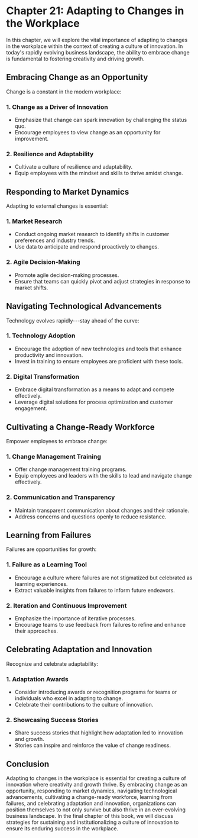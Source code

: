 Chapter 21: Adapting to Changes in the Workplace
================================================

In this chapter, we will explore the vital importance of adapting to changes in the workplace within the context of creating a culture of innovation. In today's rapidly evolving business landscape, the ability to embrace change is fundamental to fostering creativity and driving growth.

Embracing Change as an Opportunity
----------------------------------

Change is a constant in the modern workplace:

### **1. Change as a Driver of Innovation**

* Emphasize that change can spark innovation by challenging the status quo.
* Encourage employees to view change as an opportunity for improvement.

### **2. Resilience and Adaptability**

* Cultivate a culture of resilience and adaptability.
* Equip employees with the mindset and skills to thrive amidst change.

Responding to Market Dynamics
-----------------------------

Adapting to external changes is essential:

### **1. Market Research**

* Conduct ongoing market research to identify shifts in customer preferences and industry trends.
* Use data to anticipate and respond proactively to changes.

### **2. Agile Decision-Making**

* Promote agile decision-making processes.
* Ensure that teams can quickly pivot and adjust strategies in response to market shifts.

Navigating Technological Advancements
-------------------------------------

Technology evolves rapidly---stay ahead of the curve:

### **1. Technology Adoption**

* Encourage the adoption of new technologies and tools that enhance productivity and innovation.
* Invest in training to ensure employees are proficient with these tools.

### **2. Digital Transformation**

* Embrace digital transformation as a means to adapt and compete effectively.
* Leverage digital solutions for process optimization and customer engagement.

Cultivating a Change-Ready Workforce
------------------------------------

Empower employees to embrace change:

### **1. Change Management Training**

* Offer change management training programs.
* Equip employees and leaders with the skills to lead and navigate change effectively.

### **2. Communication and Transparency**

* Maintain transparent communication about changes and their rationale.
* Address concerns and questions openly to reduce resistance.

Learning from Failures
----------------------

Failures are opportunities for growth:

### **1. Failure as a Learning Tool**

* Encourage a culture where failures are not stigmatized but celebrated as learning experiences.
* Extract valuable insights from failures to inform future endeavors.

### **2. Iteration and Continuous Improvement**

* Emphasize the importance of iterative processes.
* Encourage teams to use feedback from failures to refine and enhance their approaches.

Celebrating Adaptation and Innovation
-------------------------------------

Recognize and celebrate adaptability:

### **1. Adaptation Awards**

* Consider introducing awards or recognition programs for teams or individuals who excel in adapting to change.
* Celebrate their contributions to the culture of innovation.

### **2. Showcasing Success Stories**

* Share success stories that highlight how adaptation led to innovation and growth.
* Stories can inspire and reinforce the value of change readiness.

Conclusion
----------

Adapting to changes in the workplace is essential for creating a culture of innovation where creativity and growth thrive. By embracing change as an opportunity, responding to market dynamics, navigating technological advancements, cultivating a change-ready workforce, learning from failures, and celebrating adaptation and innovation, organizations can position themselves to not only survive but also thrive in an ever-evolving business landscape. In the final chapter of this book, we will discuss strategies for sustaining and institutionalizing a culture of innovation to ensure its enduring success in the workplace.
